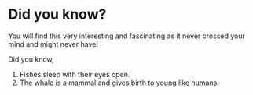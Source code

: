 # Did you know?

You will find this very interesting and fascinating as it never crossed your mind and might never have!

Did you know,
1. Fishes sleep with their eyes open.
2. The whale is a mammal and gives birth to young like humans.
